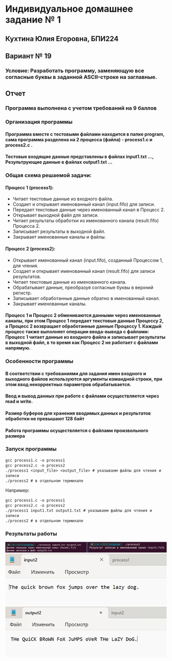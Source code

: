 # Индивидуальное домашнее задание № 1
## __Кухтина Юлия Егоровна, БПИ224__
## Вариант № 19
### Условие: Разработать программу, заменяющую все согласные буквы в заданной ASCII–строке на заглавные.


## Отчет
### Программа выполнена с учетом требований на 9 баллов
### Организация программы
#### Программа вместе с тестовыми файлами находится в папке program, сама программа разделена на 2 процесса (файла) - process1.c и process2.c . 
#### Тестовые входящие данные представлены в файлах input1.txt ..., Результрующие данные в файлах output1.txt ... 
### Общая схема решаемой задачи:
#### Процесс 1 (process1):

* Читает текстовые данные из входного файла.
* Создает и открывает именованный канал (input.fifo) для записи.
* Передает текстовые данные через именованный канал в Процесс 2.
* Открывает выходной файл для записи.
* Читает результаты обработки из именованного канала (result.fifo) Процесса 2.
* Записывает результаты в выходной файл.
* Закрывает именованные каналы и файлы.

#### Процесс 2 (process2):

* Открывает именованный канал (input.fifo), созданный Процессом 1, для чтения.
* Создает и открывает именованный канал (result.fifo) для записи результатов.
* Читает текстовые данные из именованного канала.
* Обрабатывает данные, преобразуя согласные буквы в верхний регистр.
* Записывает обработанные данные обратно в именованный канал.
* Закрывает именованные каналы.

#### Процесс 1 и Процесс 2 обмениваются данными через именованные каналы, при этом Процесс 1 передает текстовые данные Процессу 2, а Процесс 2 возвращает обработанные данные Процессу 1. Каждый процесс также выполняет операции ввода-вывода с файлами: Процесс 1 читает данные из входного файла и записывает результаты в выходной файл, в то время как Процесс 2 не работает с файлами напрямую.

### Особенности программы
#### В соответствии с требованиями для задания имен входного и выходного файлов используются аргументы командной строки, при этом ввод некорректных параметров обрабатывается. 
#### Ввод и вывод данных при работе с файлами осуществляется через read и write. 
#### Размер буферов для хранения вводимых данных и результатов обработки не превышают 128 байт
#### Работа программы осуществляется с файлами произвольного размера

### Запуск программы
```
gcc process1.c -o process1
gcc process2.c -o process2
./process1 <input_file> <output_file> # указываем файлы для чтения и записи
./process2 # в отдельном терминале
```
Например:
```
gcc process1.c -o process1
gcc process2.c -o process2
./process1 input1.txt output1.txt # указываем файлы для чтения и записи
./process2 # в отдельном терминале
```

### Результаты работы
![alt text](screenshots/screen1.png)
![alt text](screenshots/screen2.png)
![alt text](screenshots/screen3.png)